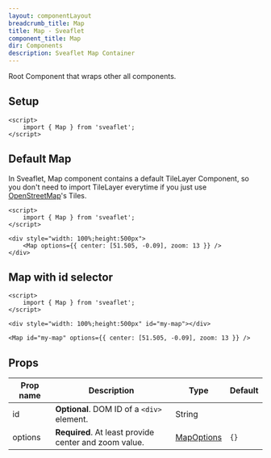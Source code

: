 ```yaml
---
layout: componentLayout
breadcrumb_title: Map
title: Map - Sveaflet
component_title: Map
dir: Components
description: Sveaflet Map Container
---
```


Root Component that wraps other all components.

## Setup

```svelte example csr hideOutput
<script>
	import { Map } from 'sveaflet';
</script>
```

## Default Map

In Sveaflet, Map component contains a default TileLayer Component, so you don't need to import TileLayer everytime if you just use [OpenStreetMap](https://www.openstreetmap.org/)'s Tiles.

```svelte example csr
<script>
	import { Map } from 'sveaflet';
</script>

<div style="width: 100%;height:500px">
	<Map options={{ center: [51.505, -0.09], zoom: 13 }} />
</div>
```

## Map with id selector

```svelte example csr
<script>
	import { Map } from 'sveaflet';
</script>

<div style="width: 100%;height:500px" id="my-map"></div>

<Map id="my-map" options={{ center: [51.505, -0.09], zoom: 13 }} />
```

## Props

| Prop name | Description | Type | Default |
| --- | --- | --- | --- |
| id | **Optional**. DOM ID of a `<div>` element. | String |  |
| options | **Required**. At least provide center and zoom value. | [MapOptions](https://leafletjs.com/reference.html#map-option) | `{}` |